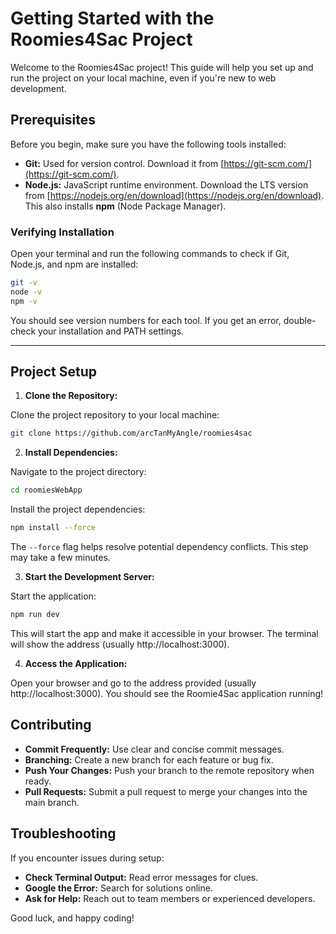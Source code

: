 # Getting Started with the Roomies4Sac Project

Welcome to the Roomies4Sac project! This guide will help you set up and run the project on your local machine, even if you're new to web development.

## Prerequisites

Before you begin, make sure you have the following tools installed:

- **Git:** Used for version control. Download it from [https://git-scm.com/](https://git-scm.com/).
- **Node.js:** JavaScript runtime environment. Download the LTS version from [https://nodejs.org/en/download](https://nodejs.org/en/download). This also installs **npm** (Node Package Manager).

### Verifying Installation

Open your terminal and run the following commands to check if Git, Node.js, and npm are installed:

```zsh
git -v
node -v
npm -v
```

You should see version numbers for each tool. If you get an error, double-check your installation and PATH settings.

---

## Project Setup

1. **Clone the Repository:**

Clone the project repository to your local machine:

```zsh
git clone https://github.com/arcTanMyAngle/roomies4sac
```

2. **Install Dependencies:**

Navigate to the project directory:

```zsh
cd roomiesWebApp
```

Install the project dependencies:

```zsh
npm install --force
```

The `--force` flag helps resolve potential dependency conflicts. This step may take a few minutes.

3. **Start the Development Server:**

Start the application:

```zsh
npm run dev
```

This will start the app and make it accessible in your browser. The terminal will show the address (usually http://localhost:3000).

4. **Access the Application:**

Open your browser and go to the address provided (usually http://localhost:3000). You should see the Roomie4Sac application running!

## Contributing

- **Commit Frequently:** Use clear and concise commit messages.
- **Branching:** Create a new branch for each feature or bug fix.
- **Push Your Changes:** Push your branch to the remote repository when ready.
- **Pull Requests:** Submit a pull request to merge your changes into the main branch.

## Troubleshooting

If you encounter issues during setup:

- **Check Terminal Output:** Read error messages for clues.
- **Google the Error:** Search for solutions online.
- **Ask for Help:** Reach out to team members or experienced developers.

Good luck, and happy coding!
